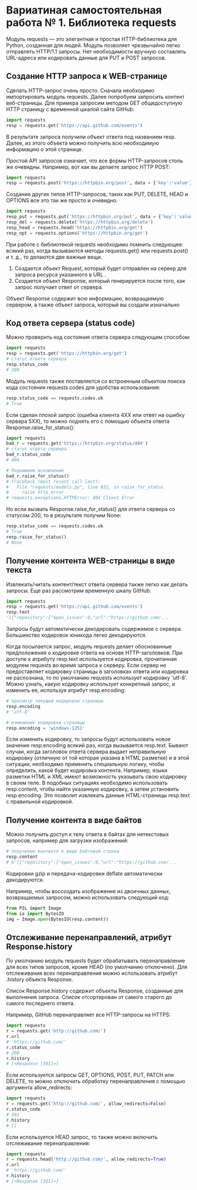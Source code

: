 # Вариатиная самостоятельная работа № 1. Библиотека requests
Модуль requests — это элегантная и простая HTTP-библиотека для Python, созданная для людей. Модуль позволяет чрезвычайно легко отправлять HTTP/1.1 запросы. Нет необходимости вручную составлять URL-адреса или кодировать данные для PUT и POST запросов.

## Создание HTTP запроса к WEB-странице
Сделать HTTP-запрос очень просто. Сначала необходимо импортировать модуль requests. Далее попробуем запросить контент веб-страницы. Для примера запросим методом GET общедоступную HTTP страницу с временной шкалой сайта GitHub:
```python
import requests
resp = requests.get('https://api.github.com/events')
```
В результате запроса получили объект ответа под названием resp. Далее, из этого объекта можно получить всю необходимую информацию о этой странице.

Простой API запросов означает, что все формы HTTP-запросов столь же очевидны. Например, вот как вы делаете запрос HTTP POST:
```python
import requests
resp = requests.post('https://httpbin.org/post', data = {'key':'value'})
```
Создание других типов HTTP-запросов, таких как PUT, DELETE, HEAD и OPTIONS все это так же просто и очевидно.
```python
import requests
resp_put = requests.put('https://httpbin.org/put', data = {'key':'value'})
resp_del = requests.delete('https://httpbin.org/delete')
resp_head = requests.head('https://httpbin.org/get')
resp_opt = requests.options('https://httpbin.org/get')
```
При работе с библиотекой requests необходимо помнить следующее: всякий раз, когда вызываются методы requests.get() или requests.post() и т. д., то делаются две важные вещи.
1. Создается объект Request, который будет отправлен на сервер для запроса ресурса указанного в URL .
2. Создается объект Response, который генерируется после того, как запрос получает ответ от сервера.

Объект Response содержит всю информацию, возвращаемую сервером, а также объект запроса, который вы создали изначально

## Код ответа сервера (status code)
Можно проверить код состояния ответа сервера следующим способом:
```python
import requests
resp = requests.get('https://httpbin.org/get')
# статус ответа сервера
resp.status_code
# 200
```
Модуль requests также поставляется со встроенным объектом поиска кода состояния requests.codes для удобства использования:
```python
resp.status_code == requests.codes.ok
# True
```
Если сделан плохой запрос (ошибка клиента 4XX или ответ на ошибку сервера 5XX), то можно поднять его с помощью объекта ответа Response.raise_for_status():
```python
import requests
bad_r = requests.get('https://httpbin.org/status/404')
# статус ответа сервера
bad_r.status_code
# 404

# Поднимаем исключение
bad_r.raise_for_status()
# Traceback (most recent call last):
#   File "requests/models.py", line 832, in raise_for_status
#     raise http_error
# requests.exceptions.HTTPError: 404 Client Error
```
Но если вызвать Response.raise_for_status() для ответа сервера со статусом 200, то в результате получим None:
```python
resp.status_code == requests.codes.ok
# True
resp.raise_for_status()
# None
```

## Получение контента WEB-страницы в виде текста
Извлекать/читать контент/текст ответа сервера также легко как делать запросы. Еще раз рассмотрим временную шкалу GitHub:
```python
import requests
resp = requests.get('https://api.github.com/events')
resp.text
'[{"repository":{"open_issues":0,"url":"https://github.com/...
```
Запросы будут автоматически декодировать содержимое с сервера. Большинство кодировок юникода легко декодируются.

Когда посылается запрос, модуль requests делает обоснованные предположения о кодировке ответа на основе HTTP-заголовков. При доступе к атрибуту resp.text используется кодировка, прочитанная модулем requests во время запроса к серверу. Если сервер не предоставляет кодировку страницы в заголовках ответа или кодировка не распознана, то по умолчанию requests использует кодировку 'utf-8'. Можно узнать, какую кодировку использует конкретный запрос, и изменить ее, используя атрибут resp.encoding:
```python
# просмотр текущей кодировки страницы
resp.encoding
# 'utf-8'

# изменение кодировки страницы
resp.encoding = 'windows-1251'
```
Если изменить кодировку, то запросы будут использовать новое значение resp.encoding всякий раз, когда вызывается resp.text. Бывают случаи, когда заголовок ответа сервера выдает неправильную кодировку (отличную от той которая указана в HTML разметке) и в этой ситуации, необходимо применить специальную логику, чтобы определить, какой будет кодировка контента. Например, языки разметки HTML и XML имеют возможность указывать свою кодировку в своем теле. В подобных ситуациях необходимо использовать resp.content, чтобы найти указанную кодировку, а затем установить resp.encoding. Это позволит извлекать данные HTML-страницы resp.text с правильной кодировкой.

## Получение контента в виде байтов
Можно получить доступ к телу ответа в байтах для нетекстовых запросов, например для загрузки изображений:
```python
# получение контента в виде байтовой строки
resp.content
# b'[{"repository":{"open_issues":0,"url":"https://github.com/...
```
Кодировки gzip и передача-кодировки deflate автоматически декодируются.

Например, чтобы воссоздать изображение из двоичных данных, возвращаемых запросом, можно использовать следующий код:
```python
from PIL import Image
from io import BytesIO
img = Image.open(BytesIO(resp.content))
```

## Отслеживание перенаправлений, атрибут Response.history
По умолчанию модуль requests будет обрабатывать перенаправление для всех типов запросов, кроме HEAD (по умолчанию отключено). Для отслеживания всех перенаправления можно использовать атрибут .history объекта Response.

Список Response.history содержит объекты Response, созданные для выполнения запроса. Список отсортирован от самого старого до самого последнего ответа.

Например, GitHub перенаправляет все HTTP-запросы на HTTPS:
```python
import requests
r = requests.get('http://github.com/')
r.url
# 'https://github.com/'
r.status_code
# 200
r.history
# [<Response [301]>]
```
Если используется запросы GET, OPTIONS, POST, PUT, PATCH или DELETE, то можно отключить обработку перенаправления с помощью аргумента allow_redirects:
```python
import requests
r = requests.get('http://github.com/', allow_redirects=False)
r.status_code
# 301
r.history
# []
```
Если используется HEAD запрос, то также можно включить отслеживание перенаправления:
```python
import requests
r = requests.head('http://github.com/', allow_redirects=True)
r.url
# 'https://github.com/'
r.history
# [<Response [301]>]
```


